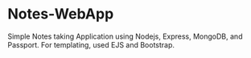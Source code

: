 # Notes-WebApp
Simple Notes taking Application using Nodejs, Express, MongoDB, and Passport. For templating, used EJS and Bootstrap.
